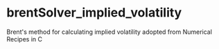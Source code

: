 # brentSolver_implied_volatility
 Brent's method for calculating implied volatility adopted from Numerical Recipes in C
